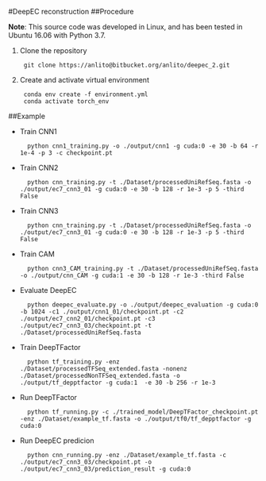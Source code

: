 #DeepEC reconstruction
##Procedure

**Note**: 
This source code was developed in Linux, and has been tested in Ubuntu 16.06 with Python 3.7.

1. Clone the repository

        git clone https://anlito@bitbucket.org/anlito/deepec_2.git

2. Create and activate virtual environment

        conda env create -f environment.yml
        conda activate torch_env


##Example


- Train CNN1

        python cnn1_training.py -o ./output/cnn1 -g cuda:0 -e 30 -b 64 -r 1e-4 -p 3 -c checkpoint.pt 

- Train CNN2

        python cnn_training.py -t ./Dataset/processedUniRefSeq.fasta -o ./output/ec7_cnn3_01 -g cuda:0 -e 30 -b 128 -r 1e-3 -p 5 -third False

- Train CNN3

        python cnn_training.py -t ./Dataset/processedUniRefSeq.fasta -o ./output/ec7_cnn3_01 -g cuda:0 -e 30 -b 128 -r 1e-3 -p 5 -third False

- Train CAM

        python cnn3_CAM_training.py -t ./Dataset/processedUniRefSeq.fasta -o ./output/cnn_CAM -g cuda:1 -e 30 -b 128 -r 1e-3 -third False

- Evaluate DeepEC

        python deepec_evaluate.py -o ./output/deepec_evaluation -g cuda:0 -b 1024 -c1 ./output/cnn1_01/checkpoint.pt -c2 ./output/ec7_cnn2_01/checkpoint.pt -c3 ./output/ec7_cnn3_03/checkpoint.pt -t ./Dataset/processedUniRefSeq.fasta

- Train DeepTFactor

        python tf_training.py -enz ./Dataset/processedTFSeq_extended.fasta -nonenz ./Dataset/processedNonTFSeq_extended.fasta -o ./output/tf_depptfactor -g cuda:1  -e 30 -b 256 -r 1e-3

- Run DeepTFactor

        python tf_running.py -c ./trained_model/DeepTFactor_checkpoint.pt -enz ./Dataset/example_tf.fasta -o ./output/tf0/tf_depptfactor -g cuda:0

- Run DeepEC predicion

        python cnn_running.py -enz ./Dataset/example_tf.fasta -c ./output/ec7_cnn3_03/checkpoint.pt -o ./output/ec7_cnn3_03/prediction_result -g cuda:0